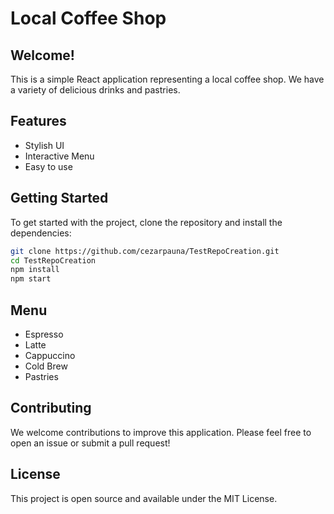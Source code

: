 # Local Coffee Shop

## Welcome!
This is a simple React application representing a local coffee shop. We have a variety of delicious drinks and pastries.

## Features
- Stylish UI
- Interactive Menu
- Easy to use

## Getting Started
To get started with the project, clone the repository and install the dependencies:

```bash
git clone https://github.com/cezarpauna/TestRepoCreation.git
cd TestRepoCreation
npm install
npm start
```

## Menu
- Espresso
- Latte
- Cappuccino
- Cold Brew
- Pastries

## Contributing
We welcome contributions to improve this application. Please feel free to open an issue or submit a pull request!

## License
This project is open source and available under the MIT License.